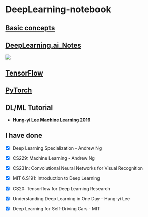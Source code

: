 # DeepLearning-notebook

## [Basic concepts](https://github.com/steveLauwh/DeepLearning-notebook/tree/master/Basic%20concepts)

## [DeepLearning.ai_Notes](https://github.com/steveLauwh/DeepLearning-notebook/tree/master/DeepLearning.ai_Notes)

![](https://github.com/steveLauwh/DeepLearning-notes/raw/master/DeepLearning.ai_Notes/image/DL.PNG)

## [TensorFlow](https://github.com/steveLauwh/DeepLearning-notebook/tree/master/Tensorflow)

## [PyTorch](https://github.com/steveLauwh/DeepLearning-notes/tree/master/PyTorch)

## DL/ML Tutorial

  - [**Hung-yi Lee Machine Learning 2016**](http://speech.ee.ntu.edu.tw/~tlkagk/courses_ML16.html)<br>





## I have done

- [x] Deep Learning Specialization - Andrew Ng
- [x] CS229: Machine Learning - Andrew Ng
- [x] CS231n: Convolutional Neural Networks for Visual Recognition
- [x] MIT 6.S191: Introduction to Deep Learning
- [x] CS20: Tensorflow for Deep Learning Research
- [x] Understanding Deep Learning in One Day - Hung-yi Lee
- [x] Deep Learning for Self-Driving Cars - MIT



